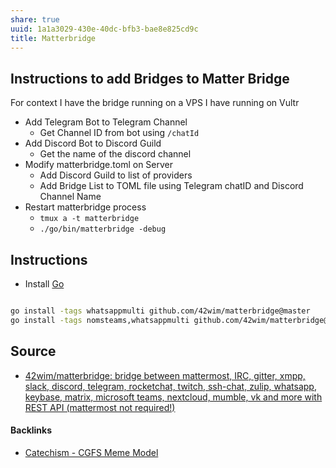 ```yaml
---
share: true
uuid: 1a1a3029-430e-40dc-bfb3-bae8e825cd9c
title: Matterbridge
---
```

## Instructions to add Bridges to Matter Bridge

For context I have the bridge running on a VPS I have running on Vultr

* Add Telegram Bot to Telegram Channel
	* Get Channel ID from bot using `/chatId`
* Add Discord Bot to Discord Guild
	* Get the name of the discord channel
* Modify matterbridge.toml on Server
	* Add Discord Guild to list of providers
	* Add Bridge List to TOML file using Telegram chatID and Discord Channel Name
* Restart matterbridge process
	* `tmux a -t matterbridge`
	* `./go/bin/matterbridge -debug`


## Instructions

* Install [Go](../7900e06b-6a66-4a30-bdf7-7661c020e516)

``` bash

go install -tags whatsappmulti github.com/42wim/matterbridge@master
go install -tags nomsteams,whatsappmulti github.com/42wim/matterbridge@master

```

## Source

* [42wim/matterbridge: bridge between mattermost, IRC, gitter, xmpp, slack, discord, telegram, rocketchat, twitch, ssh-chat, zulip, whatsapp, keybase, matrix, microsoft teams, nextcloud, mumble, vk and more with REST API (mattermost not required!)](https://github.com/42wim/matterbridge)

#### Backlinks

* [Catechism - CGFS Meme Model](/f8a441e8-67b1-4672-9dad-a1ad8ed192a2)